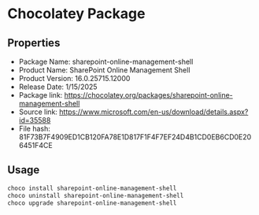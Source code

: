 ﻿# Chocolatey Package

## Properties

* Package Name: sharepoint-online-management-shell
* Product Name: SharePoint Online Management Shell
* Product Version: 16.0.25715.12000
* Release Date: 1/15/2025
* Package link: https://chocolatey.org/packages/sharepoint-online-management-shell
* Source link: https://www.microsoft.com/en-us/download/details.aspx?id=35588
* File hash: 81F73B7F4909ED1CB120FA78E1D817F1F4F7EF24D4B1CD0EB6CD0E206451F4CE

## Usage

```powershell
choco install sharepoint-online-management-shell
choco uninstall sharepoint-online-management-shell
choco upgrade sharepoint-online-management-shell
```